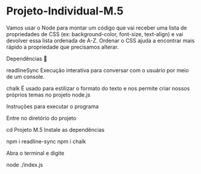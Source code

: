 # Projeto-Individual-M.5

Vamos usar o Node para montar um código que vai receber uma lista de propriedades de CSS 
(ex: background-color, font-size, text-align) e vai devolver essa lista ordenada de A-Z. 
Ordenar o CSS ajuda a encontrar mais rápido a propriedade que precisamos alterar.


Dependências 🛒

readlineSync Execução interativa para conversar com o usuário por meio de um console.

chalk É usado para estilizar o formato do texto e nos permite criar nossos próprios temas no projeto node.js


Instruções para executar o programa

Entre no diretório do projeto

  cd Projeto M.5
Instale as dependências

  npm i readline-sync
  npm i chalk

Abra o terminal e digite

node ./index.js

